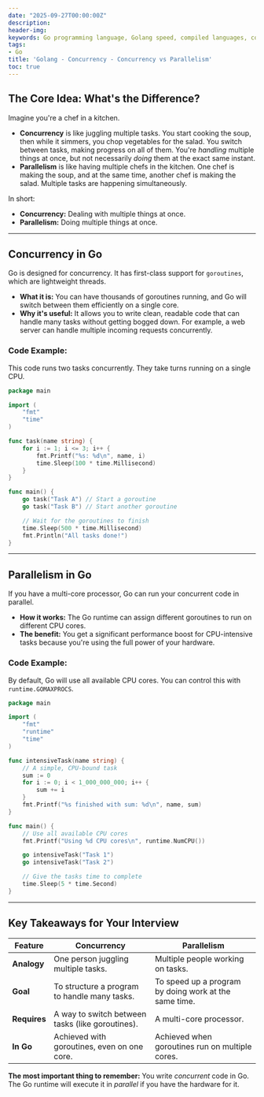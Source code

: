 ```yaml
---
date: "2025-09-27T00:00:00Z"
description:
header-img:
keywords: Go programming language, Golang speed, compiled languages, concurrency in Go, goroutines, Go garbage collection, high-performance applications, Go interview preparation, native compilation, modern hardware optimization, fast compile times, efficient coding practices, Golang features
tags:
- Go
title: 'Golang - Concurrency - Concurrency vs Parallelism'
toc: true
---
```


## The Core Idea: What's the Difference?

Imagine you're a chef in a kitchen.

*   **Concurrency** is like juggling multiple tasks. You start cooking the soup, then while it simmers, you chop vegetables for the salad. You switch between tasks, making progress on all of them. You're *handling* multiple things at once, but not necessarily *doing* them at the exact same instant.
*   **Parallelism** is like having multiple chefs in the kitchen. One chef is making the soup, and at the same time, another chef is making the salad. Multiple tasks are happening simultaneously.

In short:

*   **Concurrency:** Dealing with multiple things at once.
*   **Parallelism:** Doing multiple things at once.

---

## Concurrency in Go

Go is designed for concurrency. It has first-class support for `goroutines`, which are lightweight threads.

*   **What it is:** You can have thousands of goroutines running, and Go will switch between them efficiently on a single core.
*   **Why it's useful:** It allows you to write clean, readable code that can handle many tasks without getting bogged down. For example, a web server can handle multiple incoming requests concurrently.

### Code Example:

This code runs two tasks concurrently. They take turns running on a single CPU.

```go
package main

import (
	"fmt"
	"time"
)

func task(name string) {
	for i := 1; i <= 3; i++ {
		fmt.Printf("%s: %d\n", name, i)
		time.Sleep(100 * time.Millisecond)
	}
}

func main() {
	go task("Task A") // Start a goroutine
	go task("Task B") // Start another goroutine

	// Wait for the goroutines to finish
	time.Sleep(500 * time.Millisecond)
	fmt.Println("All tasks done!")
}
```

---

## Parallelism in Go

If you have a multi-core processor, Go can run your concurrent code in parallel.

*   **How it works:** The Go runtime can assign different goroutines to run on different CPU cores.
*   **The benefit:** You get a significant performance boost for CPU-intensive tasks because you're using the full power of your hardware.

### Code Example:

By default, Go will use all available CPU cores. You can control this with `runtime.GOMAXPROCS`.

```go
package main

import (
	"fmt"
	"runtime"
	"time"
)

func intensiveTask(name string) {
	// A simple, CPU-bound task
	sum := 0
	for i := 0; i < 1_000_000_000; i++ {
		sum += i
	}
	fmt.Printf("%s finished with sum: %d\n", name, sum)
}

func main() {
	// Use all available CPU cores
	fmt.Printf("Using %d CPU cores\n", runtime.NumCPU())

	go intensiveTask("Task 1")
	go intensiveTask("Task 2")

	// Give the tasks time to complete
	time.Sleep(5 * time.Second)
}
```

---

## Key Takeaways for Your Interview

| Feature       | Concurrency                               | Parallelism                               |
|---------------|-------------------------------------------|-------------------------------------------|
| **Analogy**   | One person juggling multiple tasks.       | Multiple people working on tasks.         |
| **Goal**      | To structure a program to handle many tasks.| To speed up a program by doing work at the same time.|
| **Requires**  | A way to switch between tasks (like goroutines). | A multi-core processor.                   |
| **In Go**     | Achieved with goroutines, even on one core. | Achieved when goroutines run on multiple cores. |

**The most important thing to remember:** You write *concurrent* code in Go. The Go runtime will execute it in *parallel* if you have the hardware for it.
